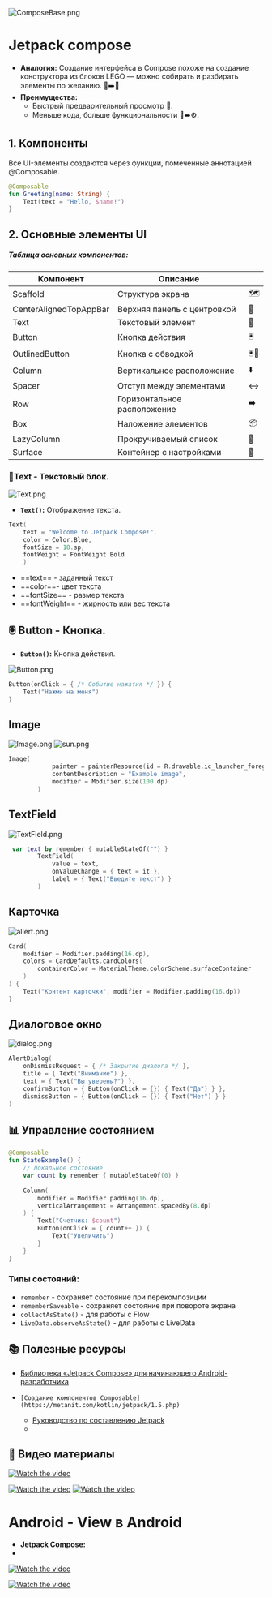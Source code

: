 ![ComposeBase.png](..\ComposeBase.png)

# Jetpack compose

* **Аналогия:** Создание интерфейса в Compose похоже на создание конструктора из блоков LEGO — можно собирать и разбирать элементы по желанию. 🧱➡️🏰
* **Преимущества:**
  * Быстрый предварительный просмотр 👀.
  * Меньше кода, больше функциональности 📝➡️⚙️.

## 1. Компоненты

Все UI-элементы создаются через функции, помеченные аннотацией @Composable.

````kotlin
@Composable
fun Greeting(name: String) {
    Text(text = "Hello, $name!")
}
````

## 2. Основные элементы UI

##### **Таблица основных компонентов:**

|Компонент|Описание||
|---------|--------|-|
|Scaffold|Структура экрана|🗺️|
|CenterAlignedTopAppBar|Верхняя панель с центровкой|📌|
|Text|Текстовый элемент|📝|
|Button|Кнопка действия|🖲️|
|OutlinedButton|Кнопка с обводкой|🖲️🔲|
|Column|Вертикальное расположение|⬇️|
|Spacer|Отступ между элементами|↔️|
|Row|Горизонтальное расположение|➡️|
|Box|Наложение элементов|📦|
|LazyColumn|Прокручиваемый список|📜|
|Surface|Контейнер с настройками|🎨|

### 📝Text - Текстовый блок.

![Text.png](..\Text.png)

* **`Text()`:** Отображение текста.

````kotlin
Text(
    text = "Welcome to Jetpack Compose!",
    color = Color.Blue,
    fontSize = 18.sp,
    fontWeight = FontWeight.Bold
    )
````

* ==text== - заданный текст
* ==color==- цвет текста
* ==fontSize== - размер текста
* ==fontWeight== - жирность или вес текста

## 🖲️ Button - Кнопка.

* **`Button()`:** Кнопка действия.

![Button.png](..\Button.png)

````kotlin
Button(onClick = { /* Событие нажатия */ }) {
    Text("Нажми на меня")
}
````

## Image

![Image.png](..\Image.png)
![sun.png](..\sun.png)

````kotlin
Image(
            painter = painterResource(id = R.drawable.ic_launcher_foreground),
            contentDescription = "Example image",
            modifier = Modifier.size(100.dp)
        )
````

## TextField

![TextField.png](..\TextField.png)

````kotlin
 var text by remember { mutableStateOf("") }
        TextField(
            value = text,
            onValueChange = { text = it },
            label = { Text("Введите текст") }
        )

````

## Карточка

![allert.png](..\allert.png)

````kotlin
Card(
    modifier = Modifier.padding(16.dp),
    colors = CardDefaults.cardColors(
        containerColor = MaterialTheme.colorScheme.surfaceContainer
    )
) {
    Text("Контент карточки", modifier = Modifier.padding(16.dp))
}

````

## Диалоговое окно

![dialog.png](..\dialog.png)

````kotlin
AlertDialog(
    onDismissRequest = { /* Закрытие диалога */ },
    title = { Text("Внимание") },
    text = { Text("Вы уверены?") },
    confirmButton = { Button(onClick = {}) { Text("Да") } },
    dismissButton = { Button(onClick = {}) { Text("Нет") } }
)

````

## 📊 Управление состоянием

````kotlin
@Composable
fun StateExample() {
    // Локальное состояние
    var count by remember { mutableStateOf(0) }
    
    Column(
        modifier = Modifier.padding(16.dp),
        verticalArrangement = Arrangement.spacedBy(8.dp)
    ) {
        Text("Счетчик: $count")
        Button(onClick = { count++ }) {
            Text("Увеличить")
        }
    }
}
````

### Типы состояний:

* `remember` - сохраняет состояние при перекомпозиции
* `rememberSaveable` - сохраняет состояние при повороте экрана
* `collectAsState()` - для работы с Flow
* `LiveData.observeAsState()` - для работы с LiveData

## 📚 Полезные ресурсы

* [Библиотека «Jetpack Compose» для начинающего Android-разработчика](https://habr.com/ru/articles/757572/)
* ````
  [Создание компонентов Composable](https://metanit.com/kotlin/jetpack/1.5.php)
  ````
  
  * [Руководство по составлению Jetpack](https://developer.android.com/develop/ui/compose/tutorial?hl=ru)
  * 

## 🎥 Видео материалы

[![Watch the video](https://img.youtube.com/vi/taWNluAoyaE/0.jpg)](https://www.youtube.com/watch?v=taWNluAoyaE&pp=ygUhamV0cGFjayBjb21wb3NlIE1hdGVyaWFsIERlc2lnbiAz)

[![Watch the video](https://img.youtube.com/vi/YEcVkUN6caw/0.jpg)](https://youtu.be/YEcVkUN6caw?list=PLIh9yLdjK2YeRLnD-gJyVWIq_w-7OMv8r)
[![Watch the video](https://img.youtube.com/vi/7Xg1HSox8QI/0.jpg)](https://youtu.be/7Xg1HSox8QI?list=PLXtiZNKIobF5E1JgDaisqnVJfbZeUFYkm)

# Android - View в Android

* **Jetpack Compose:**
* 

[![Watch the video](https://img.youtube.com/vi/6iVK-DRp61c/0.jpg)](https://youtu.be/6iVK-DRp61c?list=PLIh9yLdjK2YeRLnD-gJyVWIq_w-7OMv8r)

[![Watch the video](https://img.youtube.com/vi/RKMx8aj-q7Y/0.jpg)](https://youtu.be/RKMx8aj-q7Y?list=PLXtiZNKIobF5E1JgDaisqnVJfbZeUFYkm)
